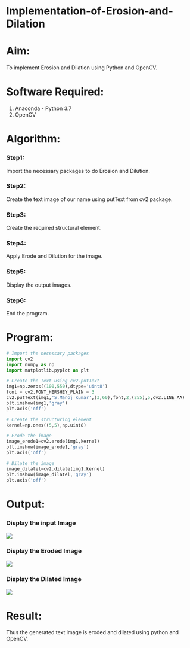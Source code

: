 # Implementation-of-Erosion-and-Dilation
# Aim:
To implement Erosion and Dilation using Python and OpenCV.
# Software Required:
1. Anaconda - Python 3.7
2. OpenCV
# Algorithm:
### Step1:
Import the necessary packages to do Erosion and Dilution.

### Step2:
Create the text image of our name using putText from cv2 package.

### Step3:
Create the required structural element.

### Step4:
Apply Erode and Dilution for the image.

### Step5:
Display the output images.

### Step6:
End the program.
 
# Program:
``` Python
# Import the necessary packages
import cv2
import numpy as np
import matplotlib.pyplot as plt

# Create the Text using cv2.putText
img1=np.zeros((100,550),dtype='uint8')
font = cv2.FONT_HERSHEY_PLAIN = 3
cv2.putText(img1,'S.Manoj Kumar',(3,60),font,2,(255),5,cv2.LINE_AA)
plt.imshow(img1,'gray')
plt.axis('off')

# Create the structuring element
kernel=np.ones((5,5),np.uint8)

# Erode the image
image_erode1=cv2.erode(img1,kernel)
plt.imshow(image_erode1,'gray')
plt.axis('off')

# Dilate the image
image_dilatel=cv2.dilate(img1,kernel)
plt.imshow(image_dilatel,'gray')
plt.axis('off')

```
# Output:

### Display the input Image
![](./ot1.jpg)

### Display the Eroded Image
![](./ot2.jpg)
### Display the Dilated Image
![](./ot3.jpg)

# Result:
Thus the generated text image is eroded and dilated using python and OpenCV.
